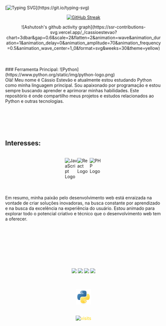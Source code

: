 [![Typing SVG](https://readme-typing-svg.demolab.com?font=Cinzel&weight=500&size=30&pause=1000&color=F7F7F7&random=false&width=400&lines=Bem+vindos+!)](https://git.io/typing-svg)


<div align="center">

[![GitHub Streak](https://streak-stats.demolab.com?user=cassioestevao&theme=javascript-dark&locale=pt_BR&date_format=j%20M%5B%20Y%5D&card_width=700)](https://git.io/streak-stats)

</div>

<div align="center" >
![Ashutosh's github activity graph](https://ssr-contributions-svg.vercel.app/_/cassioestevao?chart=3dbar&gap=0.6&scale=2&flatten=2&animation=wave&animation_duration=1&animation_delay=0&animation_amplitude=70&animation_frequency=0.5&animation_wave_center=1_0&format=svg&weeks=30&theme=yellow)

</div>
<br>
<br>
<br>
### Ferramenta Principal:
![Python](https://www.python.org/static/img/python-logo.png)

<br>
Olá! Meu nome é Cássio Estevão e atualmente estou estudando Python como minha linguagem principal. Sou apaixonado por programação e estou sempre buscando aprender e aprimorar minhas habilidades. Este repositório é onde compartilho meus projetos e estudos relacionados ao Python e outras tecnologias.</a>
<br>
<br> 
<br>
<br>
<br>
<br> 
<h2 align="left"> Interesses: </h2>
<br>
<div style="display: flex; justify-content: center;">
    <img src="https://upload.wikimedia.org/wikipedia/commons/9/99/Unofficial_JavaScript_logo_2.svg" alt="JavaScript Logo" width="40">
    <img src="https://upload.wikimedia.org/wikipedia/commons/a/a7/React-icon.svg" alt="React Logo" width="40">
    <img src="https://upload.wikimedia.org/wikipedia/commons/2/27/PHP-logo.svg" alt="PHP Logo" width="40"><br>
</div>
<br> 
<br> 
<br> 
Em resumo, minha paixão pelo desenvolvimento web está enraizada na vontade de criar soluções inovadoras, na busca constante por aprendizado e na busca da excelência na experiência do usuário. Estou animado para explorar todo o potencial criativo e técnico que o desenvolvimento web tem a oferecer.<br>
<br>
<br>
<br> 
<br>
<br>
<br>
<br> 
<br>

<div align="center"> 

[<img src="https://img.shields.io/badge/Instagram-E4405F?style=for-the-badge&logo=instagram&logoColor=white">](https://www.instagram.com/cassioestevao)
[<img src="https://img.shields.io/badge/WhatsApp-25D366?style=for-the-badge&logo=whatsapp&logoColor=white">](https://wa.me/+5527998062898)
[<img src="https://img.shields.io/badge/LinkedIn-0077B5?style=for-the-badge&logo=linkedin&logoColor=white">](https://www.linkedin.com/in/cassioestevao)
[<img src="https://img.shields.io/badge/Gmail-D14836?style=for-the-badge&logo=gmail&logoColor=white">](mailto:cassioestevaops@gmail.com)
<br>

<br>
<br>


<div align="center">
<img src="https://raw.githubusercontent.com/devicons/devicon/master/icons/python/python-original.svg" alt="Python" height="50">
</div>
<br>

<p align="center" style="color: gold; background-color: transparent;">
  <img align="center" src="https://visit-counter.vercel.app/counter.png?page=https%3A%2F%2Fvisit-counter.vercel.app%2F&s=26&c=00ff00&bg=00000000&no=4&ff=digi&tb=Acesso+%3A&ta=" alt="visits">
</p>


